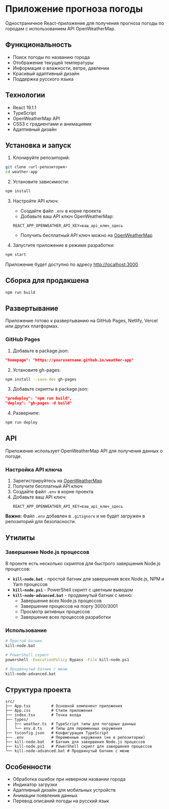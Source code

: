 # Приложение прогноза погоды

Одностраничное React-приложение для получения прогноза погоды по городам с использованием API OpenWeatherMap.

## Функциональность

- Поиск погоды по названию города
- Отображение текущей температуры
- Информация о влажности, ветре, давлении
- Красивый адаптивный дизайн
- Поддержка русского языка

## Технологии

- React 19.1.1
- TypeScript
- OpenWeatherMap API
- CSS3 с градиентами и анимациями
- Адаптивный дизайн

## Установка и запуск

1. Клонируйте репозиторий:
```bash
git clone <url-репозитория>
cd weather-app
```

2. Установите зависимости:
```bash
npm install
```

3. Настройте API ключ:
   - Создайте файл `.env` в корне проекта
   - Добавьте ваш API ключ OpenWeatherMap:
   ```
   REACT_APP_OPENWEATHER_API_KEY=ваш_api_ключ_здесь
   ```
   - Получить бесплатный API ключ можно на [OpenWeatherMap](https://openweathermap.org/api)

4. Запустите приложение в режиме разработки:
```bash
npm start
```

Приложение будет доступно по адресу [http://localhost:3000](http://localhost:3000)

## Сборка для продакшена

```bash
npm run build
```

## Развертывание

Приложение готово к развертыванию на GitHub Pages, Netlify, Vercel или других платформах.

### GitHub Pages

1. Добавьте в package.json:
```json
"homepage": "https://yourusername.github.io/weather-app"
```

2. Установите gh-pages:
```bash
npm install --save-dev gh-pages
```

3. Добавьте скрипты в package.json:
```json
"predeploy": "npm run build",
"deploy": "gh-pages -d build"
```

4. Разверните:
```bash
npm run deploy
```

## API

Приложение использует OpenWeatherMap API для получения данных о погоде. 

### Настройка API ключа

1. Зарегистрируйтесь на [OpenWeatherMap](https://openweathermap.org/api)
2. Получите бесплатный API ключ
3. Создайте файл `.env` в корне проекта
4. Добавьте ваш API ключ:
   ```
   REACT_APP_OPENWEATHER_API_KEY=ваш_api_ключ_здесь
   ```

**Важно:** Файл `.env` добавлен в `.gitignore` и не будет загружен в репозиторий для безопасности.

## Утилиты

### Завершение Node.js процессов

В проекте есть несколько скриптов для быстрого завершения Node.js процессов:

- **`kill-node.bat`** - простой батник для завершения всех Node.js, NPM и Yarn процессов
- **`kill-node.ps1`** - PowerShell скрипт с цветным выводом
- **`kill-node-advanced.bat`** - продвинутый батник с меню:
  - Завершение всех Node.js процессов
  - Завершение процессов на порту 3000/3001
  - Просмотр активных процессов
  - Завершение всех процессов разработки

### Использование

```bash
# Простой батник
kill-node.bat

# PowerShell скрипт
powershell -ExecutionPolicy Bypass -File kill-node.ps1

# Продвинутый батник с меню
kill-node-advanced.bat
```

## Структура проекта

```
src/
├── App.tsx         # Основной компонент приложения
├── App.css         # Стили приложения
├── index.tsx       # Точка входа
├── types/
│   ├── weather.ts  # TypeScript типы для погодных данных
│   └── env.d.ts    # Типы для переменных окружения
├── tsconfig.json   # Конфигурация TypeScript
├── .env            # Переменные окружения (не в репозитории)
├── kill-node.bat   # Батник для завершения Node.js процессов
├── kill-node.ps1   # PowerShell скрипт для завершения процессов
└── kill-node-advanced.bat # Продвинутый батник с меню
```

## Особенности

- Обработка ошибок при неверном названии города
- Индикатор загрузки
- Адаптивный дизайн для мобильных устройств
- Анимации появления данных
- Перевод описаний погоды на русский язык

